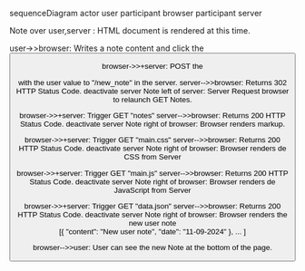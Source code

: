 sequenceDiagram
actor user
participant browser
participant server

Note over user,server : HTML document is rendered at this time.

user->>browser: Writes a note content and click the <button type="submit">

browser->>+server: POST the <form> with the user value to "/new_note" in the server.
server-->>browser: Returns 302 HTTP Status Code.
deactivate server
Note left of server: Server Request browser to relaunch GET Notes.

browser->>+server: Trigger GET "notes"
server-->>browser: Returns 200 HTTP Status Code.
deactivate server
Note right of browser: Browser renders markup.

browser->>+server: Trigger GET "main.css"
server-->>browser: Returns 200 HTTP Status Code.
deactivate server
Note right of browser: Browser renders de CSS from Server

browser->>+server: Trigger GET "main.js"
server-->>browser: Returns 200 HTTP Status Code.
deactivate server
Note right of browser: Browser renders de JavaScript from Server

browser->>+server: Trigger GET "data.json"
server-->>browser: Returns 200 HTTP Status Code.
deactivate server
Note right of browser: Browser renders the new user note<br/>[{ "content": "New user note", "date": "11-09-2024" }, ... ]

browser-->>user: User can see the new Note at the bottom of the page.